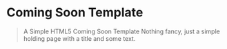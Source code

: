 # Coming Soon Template
> A Simple HTML5 Coming Soon Template
Nothing fancy, just a simple holding page with a title and some text.
